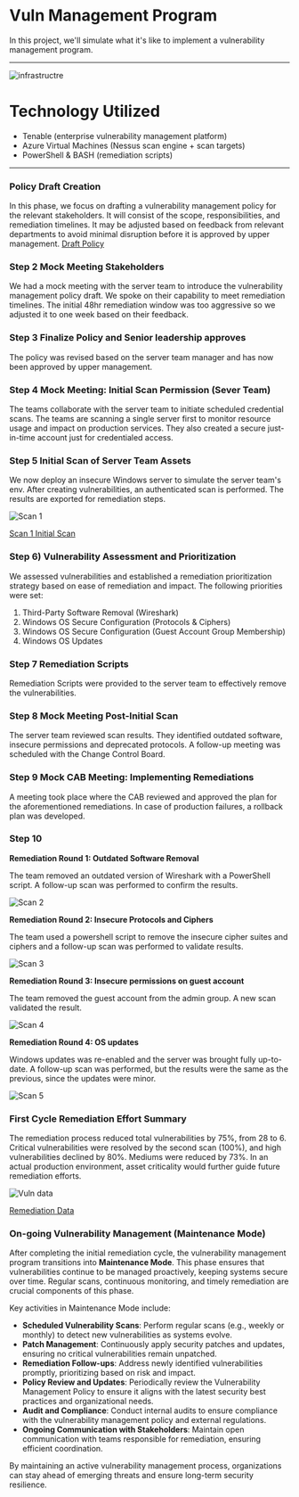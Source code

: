 # Vuln Management Program

In this project, we'll simulate what it's like to implement a vulnerability management program.

---

![infrastructre](./azure-tenable.png)

# Technology Utilized
- Tenable (enterprise vulnerability management platform)
- Azure Virtual Machines (Nessus scan engine + scan targets)
- PowerShell & BASH (remediation scripts)

---

### Policy Draft Creation

In this phase, we focus on drafting a vulnerability management policy for the relevant stakeholders. It will consist of the scope, responsibilities, and remediation timelines. It may be adjusted based on feedback from relevant departments to avoid minimal disruption before it is approved by upper management.
[Draft Policy](./Vulnerability-Management-Policy-Draft.pdf)


### Step 2 Mock Meeting Stakeholders

We had a mock meeting with the server team to introduce the vulnerability management policy draft. We spoke on their capability to meet remediation timelines. The initial 48hr remediation window was too aggressive so we adjusted it to one week based on their feedback.

### Step 3 Finalize Policy and Senior leadership approves

The policy was revised based on the server team manager and has now been approved by upper management.


### Step 4 Mock Meeting: Initial Scan Permission (Sever Team)

The teams collaborate with the server team to initiate scheduled credential scans. The teams are scanning a single server first to monitor resource usage and impact on production services. They also created a secure just-in-time account just for credentialed access.

### Step 5 Initial Scan of Server Team Assets

We now deploy an insecure Windows server to simulate the server team's env. After creating vulnerabilities, an authenticated scan is performed. The results are exported for remediation steps.


![Scan 1](./1st-scan.png.png)

[Scan 1 Initial Scan](./win-server-scan-final-cmunoz-1st-scan.pdf)


### Step 6) Vulnerability Assessment and Prioritization

We assessed vulnerabilities and established a remediation prioritization strategy based on ease of remediation and impact. The following priorities were set:

1. Third-Party Software Removal (Wireshark)
2. Windows OS Secure Configuration (Protocols & Ciphers)
3. Windows OS Secure Configuration (Guest Account Group Membership)
4. Windows OS Updates

### Step 7 Remediation Scripts

Remediation Scripts were provided to the server team to effectively remove the vulnerabilities.


### Step 8 Mock Meeting Post-Initial Scan

The server team reviewed scan results. They identified outdated software, insecure permissions and deprecated protocols. A follow-up meeting was scheduled with the Change Control Board.


### Step 9 Mock CAB Meeting: Implementing Remediations

A meeting took place where the CAB reviewed and approved the plan for the aforementioned remediations. In case of production failures, a rollback plan was developed.

### Step 10

**Remediation Round 1: Outdated Software Removal**

The team removed an outdated version of Wireshark with a PowerShell script. A follow-up scan was performed to confirm the results.

![Scan 2](./2nd-scan.png)


**Remediation Round 2: Insecure Protocols and Ciphers**

The team used a powershell script to remove the insecure cipher suites and ciphers and a follow-up scan was performed to validate results.

![Scan 3](./3rd-scan.png)

**Remediation Round 3: Insecure permissions on guest account**

The team removed the guest account from the admin group. A new scan validated the result.

![Scan 4](./4th-scan.png)

**Remediation Round 4: OS updates**

Windows updates was re-enabled and the server was brought fully up-to-date. A follow-up scan was performed, but the results were the same as the previous, since the updates were minor.

![Scan 5](./5th-scan.png)


### First Cycle Remediation Effort Summary

The remediation process reduced total vulnerabilities by 75%, from 28 to 6. Critical vulnerabilities were resolved by the second scan (100%), and high vulnerabilities declined by 80%. Mediums were reduced by 73%. In an actual production environment, asset criticality would further guide future remediation efforts.  

![Vuln data](./vuln-graph-progession.png)

[Remediation Data](./Vulnerability-Remediation-Progress.xlsx)

### On-going Vulnerability Management (Maintenance Mode)

After completing the initial remediation cycle, the vulnerability management program transitions into **Maintenance Mode**. This phase ensures that vulnerabilities continue to be managed proactively, keeping systems secure over time. Regular scans, continuous monitoring, and timely remediation are crucial components of this phase. 

Key activities in Maintenance Mode include:
- **Scheduled Vulnerability Scans**: Perform regular scans (e.g., weekly or monthly) to detect new vulnerabilities as systems evolve.
- **Patch Management**: Continuously apply security patches and updates, ensuring no critical vulnerabilities remain unpatched.
- **Remediation Follow-ups**: Address newly identified vulnerabilities promptly, prioritizing based on risk and impact.
- **Policy Review and Updates**: Periodically review the Vulnerability Management Policy to ensure it aligns with the latest security best practices and organizational needs.
- **Audit and Compliance**: Conduct internal audits to ensure compliance with the vulnerability management policy and external regulations.
- **Ongoing Communication with Stakeholders**: Maintain open communication with teams responsible for remediation, ensuring efficient coordination.

By maintaining an active vulnerability management process, organizations can stay ahead of emerging threats and ensure long-term security resilience.

